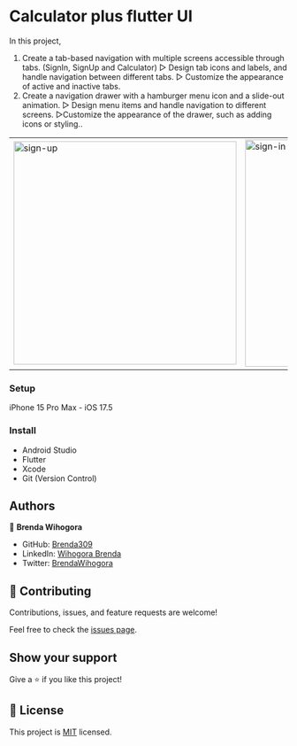# Calculator plus flutter UI 
In this project,
  1. Create a tab-based navigation with multiple screens accessible through tabs. (SignIn, SignUp and Calculator) 
       ▻ Design tab icons and labels, and handle navigation between different tabs.
       ▻ Customize the appearance of active and inactive tabs.
  2. Create a navigation drawer with a hamburger menu icon and a slide-out animation.
       ▻ Design menu items and handle navigation to different screens.
       ▻Customize the appearance of the drawer, such as adding icons or styling..

<table>
  <tr>
    <td>
      <img width="403" alt="sign-up" src="https://github.com/Brenda309/flutter_ui_templetes_project/assets/72613775/41f0acbb-576f-40b7-b68c-1c405d06779b">
      </td>
    <td>
    <img width="410" alt="sign-in" src="https://github.com/Brenda309/flutter_ui_templetes_project/assets/72613775/ccea8b6e-1ea9-4070-b065-87c1322b6c6f">
    </td>
    <td>
<img width="410" alt="calcu" src="https://github.com/Brenda309/flutter_ui_templetes_project/assets/72613775/455e0536-1ec2-44d5-9eac-8a1e7506ad4f">
    </td>
      <td>
      <img width="412" alt="drawer" src="https://github.com/Brenda309/flutter_ui_templetes_project/assets/72613775/d9868759-957a-451f-ade0-fa3b0076c4a2"></td>
  </tr>
 

</table>

### Setup
iPhone 15 Pro Max - iOS 17.5
### Install
- Android Studio
- Flutter
- Xcode
- Git (Version Control)

## Authors

👤 **Brenda Wihogora**

- GitHub: [Brenda309](https://github.com/Brenda309)
- LinkedIn: [Wihogora Brenda](https://www.linkedin.com/in/brenda-wihogora/)
- Twitter: [BrendaWihogora](https://x.com/BrendaWihogora)

## 🤝 Contributing

Contributions, issues, and feature requests are welcome!

Feel free to check the [issues page](../../issues/).

## Show your support

Give a ⭐️ if you like this project!

## 📝 License

This project is [MIT](./MIT.md) licensed.
